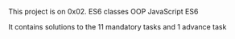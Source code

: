 This project is on 0x02. ES6 classes
OOP JavaScript ES6

It contains solutions to the 11 mandatory tasks and 1 advance task
